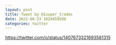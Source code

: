 ```yaml
--- 
layout: post 
title: Tweet by @1super_trades 
date: 2021-06-23 1624450508 
categories: twitter 
--- 
```

https://twitter.com/o/status/1407673321693581315